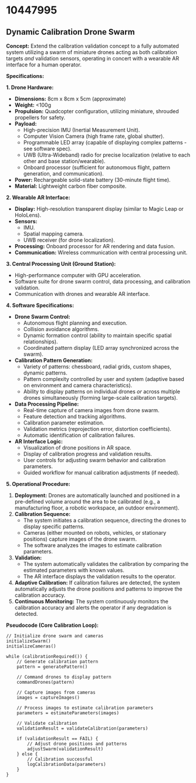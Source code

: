 # 10447995

## Dynamic Calibration Drone Swarm

**Concept:** Extend the calibration validation concept to a fully automated system utilizing a swarm of miniature drones acting as both calibration targets *and* validation sensors, operating in concert with a wearable AR interface for a human operator.

**Specifications:**

**1. Drone Hardware:**

*   **Dimensions:** 8cm x 8cm x 5cm (approximate)
*   **Weight:** <100g
*   **Propulsion:** Quadcopter configuration, utilizing miniature, shrouded propellers for safety.
*   **Payload:**
    *   High-precision IMU (Inertial Measurement Unit).
    *   Computer Vision Camera (high frame rate, global shutter).
    *   Programmable LED array (capable of displaying complex patterns - see software spec).
    *   UWB (Ultra-Wideband) radio for precise localization (relative to each other and base station/wearable).
    *   Onboard processor (sufficient for autonomous flight, pattern generation, and communication).
*   **Power:** Rechargeable solid-state battery (30-minute flight time).
*   **Material:** Lightweight carbon fiber composite.

**2. Wearable AR Interface:**

*   **Display:** High-resolution transparent display (similar to Magic Leap or HoloLens).
*   **Sensors:**
    *   IMU.
    *   Spatial mapping camera.
    *   UWB receiver (for drone localization).
*   **Processing:** Onboard processor for AR rendering and data fusion.
*   **Communication:** Wireless communication with central processing unit.

**3. Central Processing Unit (Ground Station):**

*   High-performance computer with GPU acceleration.
*   Software suite for drone swarm control, data processing, and calibration validation.
*   Communication with drones and wearable AR interface.

**4. Software Specifications:**

*   **Drone Swarm Control:**
    *   Autonomous flight planning and execution.
    *   Collision avoidance algorithms.
    *   Dynamic formation control (ability to maintain specific spatial relationships).
    *   Coordinated pattern display (LED array synchronized across the swarm).
*   **Calibration Pattern Generation:**
    *   Variety of patterns: chessboard, radial grids, custom shapes, dynamic patterns.
    *   Pattern complexity controlled by user and system (adaptive based on environment and camera characteristics).
    *   Ability to display patterns on individual drones *or* across multiple drones simultaneously (forming large-scale calibration targets).
*   **Data Processing Pipeline:**
    *   Real-time capture of camera images from drone swarm.
    *   Feature detection and tracking algorithms.
    *   Calibration parameter estimation.
    *   Validation metrics (reprojection error, distortion coefficients).
    *   Automatic identification of calibration failures.
*   **AR Interface Logic:**
    *   Visualization of drone positions in AR space.
    *   Display of calibration progress and validation results.
    *   User controls for adjusting swarm behavior and calibration parameters.
    *   Guided workflow for manual calibration adjustments (if needed).

**5. Operational Procedure:**

1.  **Deployment:** Drones are automatically launched and positioned in a pre-defined volume around the area to be calibrated (e.g., a manufacturing floor, a robotic workspace, an outdoor environment).
2.  **Calibration Sequence:**
    *   The system initiates a calibration sequence, directing the drones to display specific patterns.
    *   Cameras (either mounted on robots, vehicles, or stationary positions) capture images of the drone swarm.
    *   The software analyzes the images to estimate calibration parameters.
3.  **Validation:**
    *   The system automatically validates the calibration by comparing the estimated parameters with known values.
    *   The AR interface displays the validation results to the operator.
4.  **Adaptive Calibration:** If calibration failures are detected, the system automatically adjusts the drone positions and patterns to improve the calibration accuracy.
5.  **Continuous Monitoring:** The system continuously monitors the calibration accuracy and alerts the operator if any degradation is detected.



**Pseudocode (Core Calibration Loop):**

```
// Initialize drone swarm and cameras
initializeSwarm()
initializeCameras()

while (calibrationRequired()) {
    // Generate calibration pattern
    pattern = generatePattern()

    // Command drones to display pattern
    commandDrones(pattern)

    // Capture images from cameras
    images = captureImages()

    // Process images to estimate calibration parameters
    parameters = estimateParameters(images)

    // Validate calibration
    validationResult = validateCalibration(parameters)

    if (validationResult == FAIL) {
        // Adjust drone positions and patterns
        adjustSwarm(validationResult)
    } else {
        // Calibration successful
        logCalibrationData(parameters)
    }
}
```